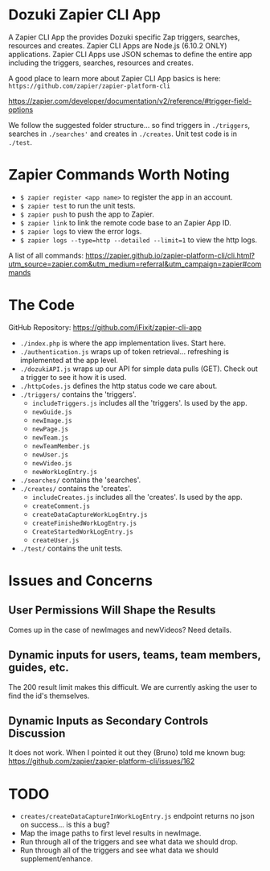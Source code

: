 # Dozuki Zapier CLI App #
A Zapier CLI App the provides Dozuki specific Zap triggers, searches, resources and creates.
Zapier CLI Apps are Node.js (6.10.2 ONLY) applications.
Zapier CLI Apps use JSON schemas to define the entire app including the triggers, searches, resources and creates.

A good place to learn more about Zapier CLI App basics is here: `https://github.com/zapier/zapier-platform-cli`

https://zapier.com/developer/documentation/v2/reference/#trigger-field-options


We follow the suggested folder structure... so find triggers in `./triggers`, searches in `./searches'` and creates in `./creates`.
Unit test code is in `./test`.

# Zapier Commands Worth Noting #
 - `$ zapier register <app name>` to register the app in an account.
 - `$ zapier test` to run the unit tests.
 - `$ zapier push` to push the app to Zapier.
 - `$ zapier link` to link the remote code base to an Zapier App ID.
 - `$ zapier logs` to view the error logs.
 - `$ zapier logs --type=http --detailed --limit=1` to view the http logs.

A list of all commands: https://zapier.github.io/zapier-platform-cli/cli.html?utm_source=zapier.com&utm_medium=referral&utm_campaign=zapier#commands

# The Code #
GitHub Repository: https://github.com/iFixit/zapier-cli-app

 - `./index.php` is where the app implementation lives.  Start here.
 - `./authentication.js` wraps up of token retrieval... refreshing is implemented at the app level.
 - `./dozukiAPI.js` wraps up our API for simple data pulls (GET). Check out a trigger to see it how it is used.
 - `./httpCodes.js` defines the http status code we care about.
 - `./triggers/` contains the 'triggers'.
   - `includeTriggers.js` includes all the 'triggers'. Is used by the app. 
   - `newGuide.js`
   - `newImage.js`
   - `newPage.js`
   - `newTeam.js`
   - `newTeamMember.js`
   - `newUser.js`
   - `newVideo.js`
   - `newWorkLogEntry.js`
 - `./searches/` contains the 'searches'.
 - `./creates/` contains the 'creates'.
   - `includeCreates.js` includes all the 'creates'.  Is used by the app.
   - `createComment.js`
   - `createDataCaptureWorkLogEntry.js`
   - `createFinishedWorkLogEntry.js` 
   - `CreateStartedWorkLogEntry.js`
   - `createUser.js`
 - `./test/` contains the unit tests.
 
# Issues and Concerns 

## User Permissions Will Shape the Results ##
Comes up in the case of newImages and newVideos?  Need details.
 
## Dynamic inputs for users, teams, team members, guides, etc. ##
The 200 result limit makes this difficult.  We are currently asking the user to
find the id's themselves.

## Dynamic Inputs as Secondary Controls Discussion ##
It does not work.
When I pointed it out they (Bruno) told me known bug:  https://github.com/zapier/zapier-platform-cli/issues/162

# TODO #
- `creates/createDataCaptureInWorkLogEntry.js` endpoint returns no json on success... is this a bug?
- Map the image paths to first level results in newImage.
- Run through all of the triggers and see what data we should drop.
- Run through all of the triggers and see what data we should supplement/enhance. 